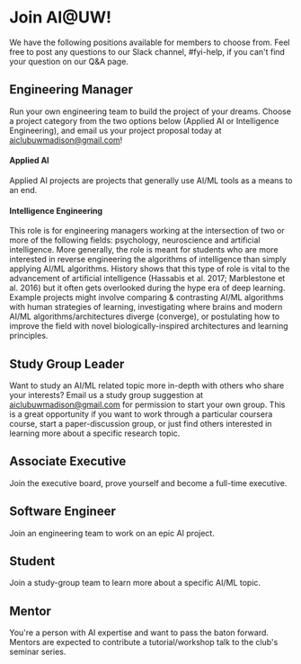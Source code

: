 # Join AI@UW!
We have the following positions available for members to choose from. Feel free to post any questions to our Slack channel, #fyi-help, if you can't find your question on our Q&A page.

## Engineering Manager
Run your own engineering team to build the project of your dreams. Choose a project category from the two options below (Applied AI or Intelligence Engineering), and email us your project proposal today at aiclubuwmadison@gmail.com!
#### Applied AI
Applied AI projects are projects that generally use AI/ML tools as a means to an end.
#### Intelligence Engineering
This role is for engineering managers working at the intersection of two or more of the following fields: psychology, neuroscience and artificial intelligence. More generally, the role is meant for students who are more interested in reverse engineering the algorithms of intelligence than simply applying AI/ML algorithms. History shows that this type of role is vital to the advancement of artificial intelligence (Hassabis et al. 2017; Marblestone et al. 2016) but it often gets overlooked during the hype era of deep learning. Example projects might involve comparing & contrasting AI/ML algorithms with human strategies of learning, investigating where brains and modern AI/ML algorithms/architectures diverge (converge), or postulating how to improve the field with novel biologically-inspired architectures and learning principles.

## Study Group Leader
Want to study an AI/ML related topic more in-depth with others who share your interests? Email us a study group suggestion at aiclubuwmadison@gmail.com for permission to start your own group. This is a great opportunity if you want to work through a particular coursera course, start a paper-discussion group, or just find others interested in learning more about a specific research topic.

## Associate Executive
Join the executive board, prove yourself and become a full-time executive. 

## Software Engineer
Join an engineering team to work on an epic AI project.

## Student
Join a study-group team to learn more about a specific AI/ML topic. 

## Mentor
You're a person with AI expertise and want to pass the baton forward. Mentors are expected to contribute a tutorial/workshop talk to the club's seminar series.


